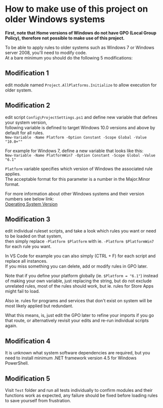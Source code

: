 
# How to make use of this project on older Windows systems

**First, note that Home versions of Windows do not have GPO (Local Group Policy),
therefore not possible to make use of this project.**

To be able to apply rules to older systems such as Windows 7 or Windows server 2008,
you'll need to modify code.\
At a bare minimum you should do the following 5 modifications:

## Modification 1

edit module named `Project.AllPlatforms.Initialize` to allow execution for older system.

## Modification 2

edit script `Config\ProjectSettings.ps1` and define new variable that defines your system version,\
following variable is defined to target Windows 10.0 versions and above by default for all rules.\
```New-Variable -Name Platform -Option Constant -Scope Global -Value "10.0+""```

For example for Windows 7, define a new variable that looks like this:\
```New-Variable -Name PlatformWin7 -Option Constant -Scope Global -Value "6.1"```

`Platform` variable specifies which version of Windows the associated rule applies.\
The acceptable format for this parameter is a number in the Major.Minor format.

For more information about other Windows systems and their version numbers see below link:\
[Operating System Version](https://docs.microsoft.com/en-us/windows/win32/sysinfo/operating-system-version)

## Modification 3

edit individual ruleset scripts, and take a look which rules you want or need to be loaded on
that system,\
then simply replace ```-Platform $Platform``` with ie. ```-Platform $PlatformWin7```
for each rule you want.

In VS Code for example you can also simply (CTRL + F) for each script and replace all instances.\
If you miss something you can delete, add or modify rules in GPO later.

Note that if you define your platform globally (ie. ```$Platform = "6.1"```) instead of making your
own variable, just replacing the string, but do not exclude unrelated rules,
most of the rules should work, but ie. rules for Store Apps might fail to load.

Also ie. rules for programs and services that don't exist on system will be most likely applied
but redundant.

What this means, is, just edit the GPO later to refine your imports if you go that route,
or alternatively revisit your edits and re-run individual scripts again.

## Modification 4

It is unknown what system software dependencies are required, but you need to install minimum
.NET framework version 4.5 for Windows PowerShell.

## Modification 5

Visit `Test` folder and run all tests individually to confirm modules and their functions work as
expected, any failure should be fixed before loading rules to save yourself from frustration.
